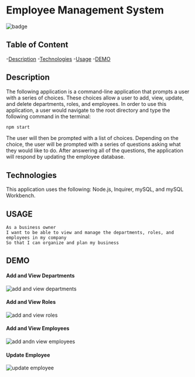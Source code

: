 # Employee Management System

![badge](https://img.shields.io/badge/License-None-blue.svg)

  ## Table of Content
  -[Description](#description)
  -[Technologies](#technologies)
  -[Usage](#usage)
  -[DEMO](#demo)

## Description
The following application is a command-line application that prompts a user with a series of choices. These choices allow a user to add, view, update, and delete
departments, roles, and employees. In order to use this application, a user would navigate to the root directory and type the following command in the terminal:

```sh
npm start
```

The user will then be prompted with a list of choices.  Depending on the choice, the user will be prompted with a series of questions asking what they would like to do.  After answering all of the questions, the application will respond by updating the employee database.

## Technologies
This application uses the following: Node.js, Inquirer, mySQL, and mySQL Workbench.

## USAGE
```
As a business owner
I want to be able to view and manage the departments, roles, and employees in my company
So that I can organize and plan my business
```

## DEMO

#### Add and View Departments
![add and view departments](assets/add_department.gif)  

#### Add and View Roles
![add and view roles](assets/add_role.gif)  

#### Add and View Employees
![add andn view employees](assets/add_employee.gif)  

#### Update Employee
![update employee](assets/update_role.gif) 
